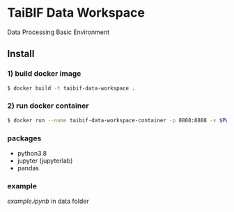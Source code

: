 # TaiBIF Data Workspace

Data Processing Basic Environment


## Install

### 1) build docker image
```bash
$ docker build -t taibif-data-workspace .
```

### 2) run docker container
```bash
$ docker run --name taibif-data-workspace-container -p 8888:8888 -v $PWD/data:/opt taibif-data-workspace
```

### packages
- python3.8
- jupyter (jupyterlab)
- pandas


### example

 *example.ipynb* in data folder
